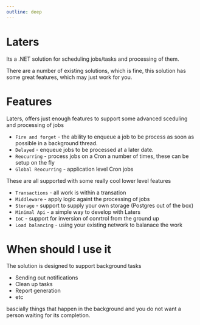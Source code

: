```yaml
---
outline: deep
---
```


# Laters

Its a .NET solution for scheduling jobs/tasks and processing of them.

There are a number of existing solutions, which is fine, this solution has some great features, which may just work for you.


# Features

Laters, offers just enough features to support some advanced sceduling and processing of jobs

- `Fire and forget` - the ability to enqueue a job to be process as soon as possible in a background thread.
- `Delayed` - enqueue jobs to be processed at a later date.
- `Reocurring` - process jobs on a Cron a number of times, these can be setup on the fly
- `Global Reocurring` - application level Cron jobs

These are all supported with some really cool lower level features

- `Transactions` - all work is within a transation
- `Middleware` - apply logic againt the processing of jobs
- `Storage` - support to supply your own storage (Postgres out of the box)
- `Minimal Api` - a simple way to develop with Laters
- `IoC` - support for inversion of conrtrol from the ground up
- `Load balancing` - using your existing network to balanace the work

# When should I use it

The solution is designed to support background tasks

- Sending out notifications
- Clean up tasks
- Report generation
- etc

bascially things that happen in the background and you do not want a person waiting for its completion.